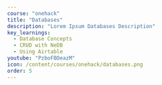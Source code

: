 ```yaml
---
course: "onehack"
title: "Databases"
description: "Lorem Ipsum Databases Description"
key_learnings:
  - Database Concepts
  - CRUD with NeDB
  - Using Airtable
youtube: "PzboFBOeazM"
icon: /content/courses/onehack/databases.png
order: 5
---
```

